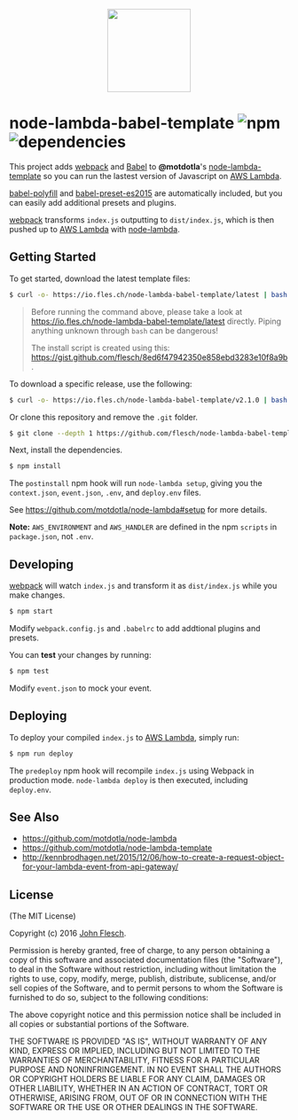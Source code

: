<p align="center"><img src="https://cloud.githubusercontent.com/assets/13259/13648628/3af893a8-e5ff-11e5-9b24-5cb32671f799.png" width="150"></p>

# node-lambda-babel-template ![npm](https://img.shields.io/npm/v/node-lambda-babel-template.svg) ![dependencies](https://david-dm.org/flesch/node-lambda-babel-template.svg)

This project adds [webpack](http://webpack.github.io/) and [Babel](https://babeljs.io/) to **@motdotla**'s [node-lambda-template](https://github.com/motdotla/node-lambda-template) so you can run the lastest version of Javascript on [AWS Lambda](http://aws.amazon.com/lambda/).

[babel-polyfill](http://babeljs.io/docs/usage/polyfill/) and [babel-preset-es2015](http://babeljs.io/docs/plugins/preset-es2015/) are automatically included, but you can easily add additional presets and plugins.

[webpack](http://webpack.github.io/) transforms `index.js` outputting to `dist/index.js`, which is then pushed up to [AWS Lambda](http://aws.amazon.com/lambda/) with [node-lambda](https://github.com/motdotla/node-lambda).

## Getting Started

To get started, download the latest template files:

```bash
$ curl -o- https://io.fles.ch/node-lambda-babel-template/latest | bash
```

> Before running the command above, please take a look at <https://io.fles.ch/node-lambda-babel-template/latest> directly. Piping anything unknown through `bash` can be dangerous!
>
> The install script is created using this: <https://gist.github.com/flesch/8ed6f47942350e858ebd3283e10f8a9b>.


To download a specific release, use the following:

```bash
$ curl -o- https://io.fles.ch/node-lambda-babel-template/v2.1.0 | bash
```

Or clone this repository and remove the `.git` folder.

```bash
$ git clone --depth 1 https://github.com/flesch/node-lambda-babel-template.git && cd node-lambda-babel-template && rm -rf .git
```

Next, install the dependencies.

```bash
$ npm install
```

The `postinstall` npm hook will run `node-lambda setup`, giving you the `context.json`, `event.json`, `.env`, and `deploy.env` files.

See <https://github.com/motdotla/node-lambda#setup> for more details.

**Note:** `AWS_ENVIRONMENT` and `AWS_HANDLER` are defined in the npm `scripts` in `package.json`, not `.env`.

## Developing

[webpack](http://webpack.github.io/) will watch `index.js` and transform it as `dist/index.js` while you make changes. 

```bash
$ npm start
```

Modify `webpack.config.js` and `.babelrc` to add addtional plugins and presets.

You can **test** your changes by running:

```bash
$ npm test
```

Modify `event.json` to mock your event.

## Deploying

To deploy your compiled `index.js` to [AWS Lambda](http://aws.amazon.com/lambda/), simply run:

```bash
$ npm run deploy
```

The `predeploy` npm hook will recompile `index.js` using Webpack in production mode. `node-lambda deploy` is then executed, including `deploy.env`.

## See Also

* <https://github.com/motdotla/node-lambda>
* <https://github.com/motdotla/node-lambda-template>
* <http://kennbrodhagen.net/2015/12/06/how-to-create-a-request-object-for-your-lambda-event-from-api-gateway/>


## License

(The MIT License)

Copyright (c) 2016 [John Flesch](http://fles.ch).

Permission is hereby granted, free of charge, to any person obtaining a copy of this software and associated documentation files (the "Software"), to deal in the Software without restriction, including without limitation the rights to use, copy, modify, merge, publish, distribute, sublicense, and/or sell copies of the Software, and to permit persons to whom the Software is furnished to do so, subject to the following conditions:

The above copyright notice and this permission notice shall be included in all copies or substantial portions of the Software.

THE SOFTWARE IS PROVIDED "AS IS", WITHOUT WARRANTY OF ANY KIND, EXPRESS OR IMPLIED, INCLUDING BUT NOT LIMITED TO THE WARRANTIES OF MERCHANTABILITY, FITNESS FOR A PARTICULAR PURPOSE AND NONINFRINGEMENT. IN NO EVENT SHALL THE AUTHORS OR COPYRIGHT HOLDERS BE LIABLE FOR ANY CLAIM, DAMAGES OR OTHER LIABILITY, WHETHER IN AN ACTION OF CONTRACT, TORT OR OTHERWISE, ARISING FROM, OUT OF OR IN CONNECTION WITH THE SOFTWARE OR THE USE OR OTHER DEALINGS IN THE SOFTWARE.
